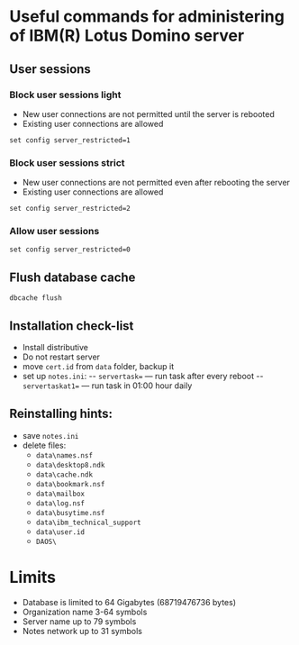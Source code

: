 # Useful commands for administering of IBM(R) Lotus Domino server

## User sessions

### Block user sessions light
- New user connections are not permitted until the server is rebooted
- Existing user connections are allowed

```set config server_restricted=1```

### Block user sessions strict
- New user connections are not permitted even after rebooting the server
- Existing user connections are allowed

```set config server_restricted=2```

### Allow user sessions
```set config server_restricted=0```

## Flush database cache
```dbcache flush```

## Installation check-list
- Install distributive
- Do not restart server
- move ```cert.id``` from ```data``` folder, backup it
- set up ```notes.ini```:
-- ```servertask=``` — run task after every reboot
-- ```servertaskat1=``` — run task in 01:00 hour daily

## Reinstalling hints:
- save ```notes.ini```
- delete files:
    - ```data\names.nsf```
    - ```data\desktop8.ndk```
    - ```data\cache.ndk```
    - ```data\bookmark.nsf```
    - ```data\mailbox```
    - ```data\log.nsf```
    - ```data\busytime.nsf```
    - ```data\ibm_technical_support```
    - ```data\user.id```
    - ```DAOS\```

# Limits
- Database is limited to 64 Gigabytes (68719476736 bytes)
- Organization name 3-64 symbols
- Server name up to 79 symbols
- Notes network up to 31 symbols

